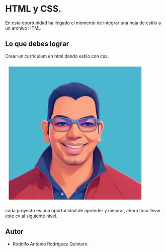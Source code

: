 # HTML y CSS.

En esta oportunidad ha llegado el momento de integrar una hoja de estilo a un archivo HTML

## Lo que debes lograr

Crear un curriculum en html dando estilo con css.



![Image](./image.jpg/rodcode.JPG)

cada proyecto es una oportunidad de aprender y mejorar, ahora toca llevar este cv al siguiente nivel.

## Autor

- Rodolfo Antonio Rodríguez Quintero.